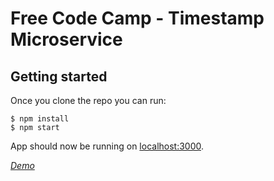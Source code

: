 # Free Code Camp - Timestamp Microservice

## Getting started

Once you clone the repo you can run:

```
$ npm install
$ npm start
```

App should now be running on [localhost:3000](http://localhost:3000/).


*[Demo](https://kyawzintun.github.io/timestamp-ms)*